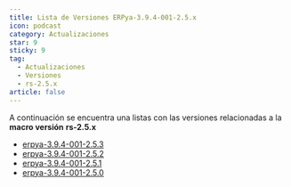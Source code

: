 ```yaml
---
title: Lista de Versiones ERPya-3.9.4-001-2.5.x
icon: podcast
category: Actualizaciones
star: 9
sticky: 9
tag:
  - Actualizaciones
  - Versiones
  - rs-2.5.x
article: false
---
```


A continuación se encuentra una listas con las versiones relacionadas a la **macro versión** **rs-2.5.x**

- [erpya-3.9.4-001-2.5.3](erpya-3.9.4-001-2.5.3.md)
- [erpya-3.9.4-001-2.5.2](erpya-3.9.4-001-2.5.2.md)
- [erpya-3.9.4-001-2.5.1](erpya-3.9.4-001-2.5.1.md)
- [erpya-3.9.4-001-2.5.0](erpya-3.9.4-001-2.5.0.md)

